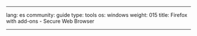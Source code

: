 

---

lang: es
community: guide
type: tools
os: windows
weight: 015
title: Firefox with add-ons - Secure Web Browser

---

<stub>

